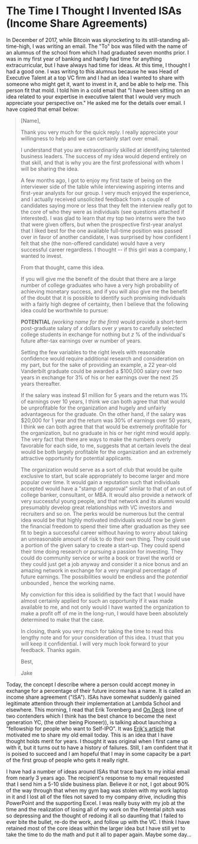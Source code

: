 # The Time I Thought I Invented ISAs (Income Share Agreements)

In December of 2017, while Bitcoin was skyrocketing to its still-standing all-time-high, I was writing an email. The "To" box was filled with the name of an alumnus of the school from which I had graduated seven months prior. I was in my first year of banking and hardly had time for anything extracurricular, but I have always had time for ideas. At this time, I thought I had a good one. I was writing to this alumnus because he was Head of Executive Talent at a top VC firm and I had an idea I wanted to share with someone who might get it, want to invest in it, and be able to help me. This person fit that mold. I told him in a cold email that "I have been sitting on an idea related to your expertise in executive talent that I would very much appreciate your perspective on." He asked me for the details over email. I have copied that email below:

> [Name],
> 
> Thank you very much for the quick reply. I really appreciate your willingness to help and we can certainly start over email.
> 
> I understand that you are extraordinarily skilled at identifying talented business leaders. The success of my idea would depend entirely on that skill, and that is why you are the first professional with whom I will be sharing the idea.
> 
> A few months ago, I got to enjoy my first taste of being on the interviewer side of the table while interviewing aspiring interns and first-year analysts for our group. I very much enjoyed the experience, and I actually received unsolicited feedback from a couple of candidates saying more or less that they felt the interview really got to the core of who they were as individuals (see questions attached if interested). I was glad to learn that my top two interns were the two that were given offers, but when the prospective first-year analyst that I liked best for the one available full-time position was passed over in favor of another candidate, I was surprised by how confident I felt that she (the non-offered candidate) would have a very successful career regardless. I thought -- if this girl was a company, I wanted to invest. 
> 
> From that thought, came this idea.
> 
> If you will give me the benefit of the doubt that there are a large number of college graduates who have a very high probability of achieving monetary success, and if you will also give me the benefit of the doubt that it is possible to identify such promising individuals with a fairly high degree of certainty, then I believe that the following idea could be worthwhile to pursue:
> 
> **POTENTIAL** _(working name for the firm)_ would provide a short-term post-graduate salary of  _x_ dollars over  _y_ years to carefully selected college students in exchange for nothing but  _z_ % of the individual's future after-tax earnings over  _w_ number of years.
> 
> Setting the few variables to the right levels with reasonable confidence would require additional research and consideration on my part, but for the sake of providing an example, a 22 year-old Vanderbilt graduate could be awarded a $100,000 salary over two years in exchange for 3% of his or her earnings over the next 25 years thereafter. 
> 
> If the salary was instead $1 million for 5 years and the return was 1% of earnings over 10 years, I think we can both agree that that would be unprofitable for the organization and hugely and unfairly advantageous for the graduate. On the other hand, if the salary was $20,000 for 1 year and the return was 30% of earnings over 50 years, I think we can both agree that that would be extremely profitable for the organization, but no graduate in his or her right mind would apply. The very fact that there are ways to make the numbers overly favorable for each side, to me, suggests that at certain levels the deal would be both largely profitable for the organization and an extremely attractive opportunity for potential applicants.
> 
> The organization would serve as a sort of club that would be quite exclusive to start, but scale appropriately to become larger and more popular over time. It would gain a reputation such that individuals accepted would have a "stamp of approval" similar to that of an out of college banker, consultant, or MBA. It would also provide a network of very successful young people, and that network and its alumni would presumably develop great relationships with VC investors and recruiters and so on. The perks would be numerous but the central idea would be that highly motivated individuals would now be given the financial freedom to spend their time after graduation as they see fit to begin a successful career without having to worry about taking an unreasonable amount of risk to do their own thing. They could use a portion of the given salary to create a start-up. They could spend their time doing research or pursuing a passion for investing. They could do community service or write a book or travel the world or they could just get a job anyway and consider it a nice bonus and an amazing network in exchange for a very marginal percentage of future earnings. The possibilities would be endless and the  _potential_ unbounded _,_ hence the working name.
> 
> My conviction for this idea is solidified by the fact that I would have almost certainly applied for such an opportunity if it was made available to me, and not only would I have wanted the organization to make a profit off of me in the long-run, I would have been absolutely determined to make that the case. 
> 
> In closing, thank you very much for taking the time to read this lengthy note and for your consideration of this idea. I trust that you will keep it confidential. I will very much look forward to your feedback. Thanks again.
> 
> Best,
> 
> Jake

Today, the concept I describe where a person could accept money in exchange for a percentage of their future income has a name. It is called an income share agreement ("ISA"). ISAs have somewhat suddenly gained legitimate attention through their implementation at Lambda School and elsewhere. This morning, I read that Erik Torenberg and [On Deck](https://www.beondeck.com) (one of two contenders which I think has the best chance to become the next generation YC, (the other being Pioneer)), is talking about launching a "fellowship for people who want to Self-IPO". It was [Erik's article](https://eriktorenberg.substack.com/p/life-capital) that motivated me to share my old email today. This is an idea that I have thought holds merit for years. I thought it was original when I first came up with it, but it turns out to have a history of failures. Still, I am confident that it is poised to succeed and I am hopeful that I may in some capacity be a part of the first group of people who gets it really right.

I have had a number of ideas around ISAs that trace back to my initial email from nearly 3 years ago. The recipient's response to my email requested that I send him a 5-10 slide business plan. Believe it or not, I got about 90% of the way through that when my gym bag was stolen with my work laptop in it and I lost all of the files not saved to my company drive, including this PowerPoint and the supporting Excel. I was really busy with my job at the time and the realization of losing all of my work on the Potential pitch was so depressing and the thought of redoing it all so daunting that I failed to ever bite the bullet, re-do the work, and follow up with the VC. I think I have retained most of the core ideas within the larger idea but I have still yet to take the time to do the math and put it all to paper again. Maybe some day...
